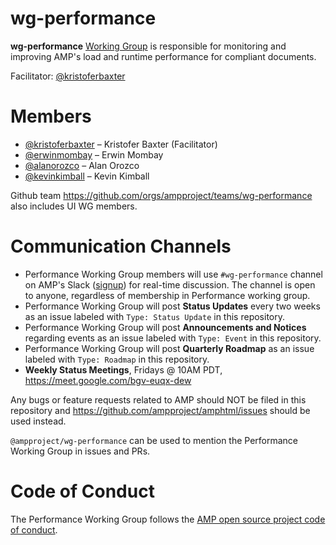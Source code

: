 # wg-performance
**wg-performance** [Working Group](https://github.com/ampproject/meta/blob/master/GOVERNANCE.md#working-groups) is responsible for monitoring and improving AMP's load and runtime performance for compliant documents.

Facilitator: [@kristoferbaxter](https://github.com/kristoferbaxter)

# Members
- [@kristoferbaxter](https://github.com/kristoferbaxter) – Kristofer Baxter (Facilitator)
- [@erwinmombay](https://github.com/erwinmombay) – Erwin Mombay
- [@alanorozco](https://github.com/alanorozco) – Alan Orozco
- [@kevinkimball](https://github.com/kevinkimball) – Kevin Kimball

Github team https://github.com/orgs/ampproject/teams/wg-performance also includes UI WG members.

# Communication Channels
- Performance Working Group members will use `#wg-performance` channel on AMP's Slack ([signup](https://docs.google.com/forms/d/e/1FAIpQLSd83J2IZA6cdR6jPwABGsJE8YL4pkypAbKMGgUZZriU7Qu6Tg/viewform?fbzx=4406980310789882877)) for real-time discussion. The channel is open to anyone, regardless of membership in Performance working group.
- Performance Working Group will post **Status Updates** every two weeks as an issue labeled with `Type: Status Update` in this repository.
- Performance Working Group will post **Announcements and Notices** regarding events as an issue labeled with `Type: Event` in this repository.
- Performance Working Group will post **Quarterly Roadmap** as an issue labeled with `Type: Roadmap` in this repository.
- **Weekly Status Meetings**, Fridays @ 10AM PDT, https://meet.google.com/bgv-euqx-dew

Any bugs or feature requests related to AMP should NOT be filed in this repository and https://github.com/ampproject/amphtml/issues should be used instead.

`@ampproject/wg-performance` can be used to mention the Performance Working Group in issues and PRs.

# Code of Conduct
The Performance Working Group follows the [AMP open source project code of conduct](https://github.com/ampproject/meta/blob/master/CODE_OF_CONDUCT.md).

